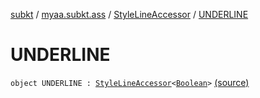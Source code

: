 [subkt](../../index.md) / [myaa.subkt.ass](../index.md) / [StyleLineAccessor](index.md) / [UNDERLINE](./-u-n-d-e-r-l-i-n-e.md)

# UNDERLINE

`object UNDERLINE : `[`StyleLineAccessor`](index.md)`<`[`Boolean`](https://kotlinlang.org/api/latest/jvm/stdlib/kotlin/-boolean/index.html)`>` [(source)](https://github.com/Myaamori/SubKt/blob/0.1.7/src/main/kotlin/myaa/subkt/ass/parser.kt#L506)